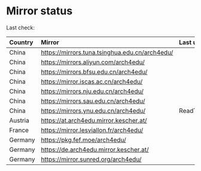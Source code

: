 <script src="./time.js"></script>
# Mirror status
Last check: <script type="text/javascript">localize(1683584206.9986837);</script>

|Country|Mirror|Last update|
|:------|:-----|:----------|
|China|https://mirrors.tuna.tsinghua.edu.cn/arch4edu/|<script type="text/javascript">localize(1683570815);</script>|
|China|https://mirrors.aliyun.com/arch4edu/|<script type="text/javascript">localize(1683570815);</script>|
|China|https://mirrors.bfsu.edu.cn/arch4edu/|<script type="text/javascript">localize(1683527479);</script>|
|China|https://mirror.iscas.ac.cn/arch4edu/|<script type="text/javascript">localize(1683570815);</script>|
|China|https://mirrors.nju.edu.cn/arch4edu/|<script type="text/javascript">localize(1683527479);</script>|
|China|https://mirrors.sau.edu.cn/arch4edu/|<script type="text/javascript">localize(1673850842);</script>|
|China|https://mirrors.ynu.edu.cn/arch4edu/|ReadTimeout|
|Austria|https://at.arch4edu.mirror.kescher.at/|<script type="text/javascript">localize(1683527479);</script>|
|France|https://mirror.lesviallon.fr/arch4edu/|<script type="text/javascript">localize(1683527479);</script>|
|Germany|https://pkg.fef.moe/arch4edu/|<script type="text/javascript">localize(1683527479);</script>|
|Germany|https://de.arch4edu.mirror.kescher.at/|<script type="text/javascript">localize(1683527479);</script>|
|Germany|https://mirror.sunred.org/arch4edu/|<script type="text/javascript">localize(1683527479);</script>|

<script src="./tablefilter/tablefilter.js"></script>
<script src="./table.js"></script>